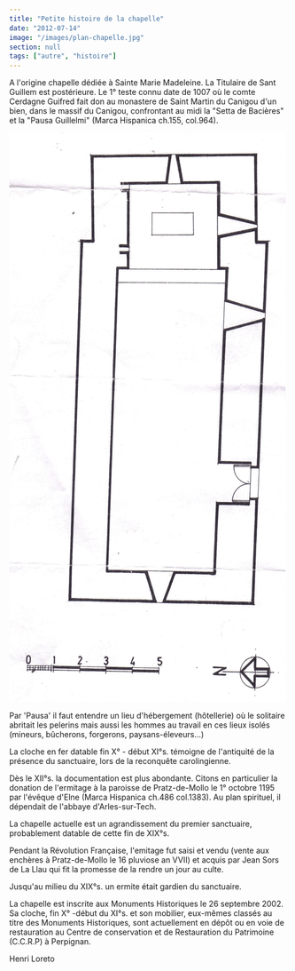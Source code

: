 ```yaml
---
title: "Petite histoire de la chapelle"
date: "2012-07-14"
image: "/images/plan-chapelle.jpg"
section: null
tags: ["autre", "histoire"]
---
```


A l'origine chapelle dédiée à Sainte Marie Madeleine. La Titulaire de Sant Guillem est postérieure. Le 1° teste connu date de 1007 où le comte Cerdagne Guifred fait don au monastere de Saint Martin du Canigou d'un bien, dans le massif du Canigou, confrontant au midi la "Setta de Bacières" et la "Pausa Guillelmi" (Marca Hispanica ch.155, col.964).

<img alt="plan de la chapelle" src="/images/plan-chapelle.jpg" class="article-img-float-left"></img>

Par 'Pausa' il faut entendre un lieu d'hébergement (hôtellerie) où le solitaire abritait les pelerins mais aussi les hommes au travail en ces lieux isolés (mineurs, bûcherons, forgerons, paysans-éleveurs...)

La cloche en fer datable fin X° - début XI°s. témoigne de l'antiquité de la présence du sanctuaire, lors de la reconquête carolingienne.

Dès le XII°s. la documentation est plus abondante. Citons en particulier la donation de l'ermitage à la paroisse de Pratz-de-Mollo le 1° octobre 1195 par l'évêque d'Elne (Marca Hispanica ch.486 col.1383). Au plan spirituel, il dépendait de l'abbaye d'Arles-sur-Tech.

La chapelle actuelle est un agrandissement du premier sanctuaire, probablement datable de cette fin de XIX°s.

Pendant la Révolution Française, l'emitage fut saisi et vendu (vente aux enchères à Pratz-de-Mollo le 16 pluviose an VVII) et acquis par Jean Sors de La Llau qui fit la promesse de la rendre un jour au culte.

Jusqu'au milieu du XIX°s. un ermite était gardien du sanctuaire.

La chapelle est inscrite aux Monuments Historiques le 26 septembre 2002.
Sa cloche, fin X° -début du XI°s. et son mobilier, eux-mêmes classés au titre des Monuments Historiques, sont actuellement en dépôt ou en voie de restauration au Centre de conservation et de Restauration du Patrimoine (C.C.R.P) à Perpignan.

Henri Loreto
